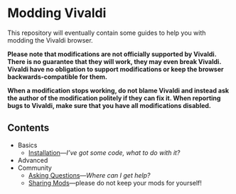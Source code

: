 # Modding Vivaldi

This repository will eventually contain some guides to help you with modding the
Vivaldi browser.

**Please note that modifications are not officially supported by Vivaldi. There
is no guarantee that they will work, they may even break Vivaldi. Vivaldi have
no obligation to support modifications or keep the browser backwards-compatible
for them.**

**When a modification stops working, do not blame Vivaldi and instead ask the
author of the modification politely if they can fix it. When reporting bugs to
Vivaldi, make sure that you have all modifications disabled.**

## Contents

- Basics
  - [Installation](using-mods/installation.md)—*I’ve got some code, what to do
    with it?*
- Advanced
- Community
  - [Asking Questions](community/asking-questions.md)—*Where can I get help?*
  - [Sharing Mods](community/sharing.md)—please do not keep your mods for
    yourself!
